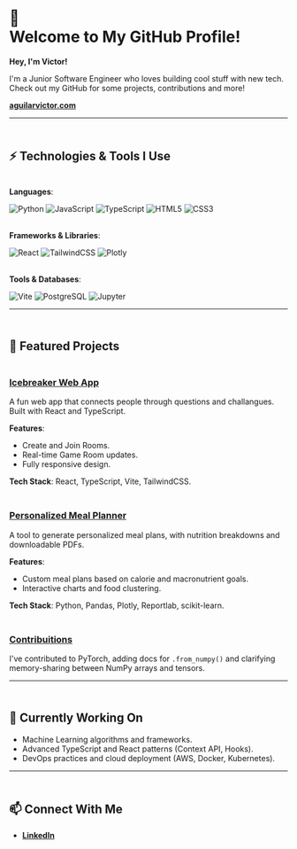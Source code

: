 # 👾<br>**Welcome to My GitHub Profile!**

**Hey, I'm Victor!**
  
I'm a Junior Software Engineer who loves building cool stuff with new tech.<br >Check out my GitHub for some projects, contributions and more!

**[aguilarvictor.com](https://www.aguilarvictor.com)**

---

## <br> ⚡ **Technologies & Tools I Use**

<br>**Languages**:  
 
![Python](https://img.shields.io/badge/Python-3776AB?style=for-the-badge&logo=python&logoColor=white) ![JavaScript](https://img.shields.io/badge/JavaScript-F7DF1E?style=for-the-badge&logo=javascript&logoColor=black) ![TypeScript](https://img.shields.io/badge/TypeScript-007ACC?style=for-the-badge&logo=typescript&logoColor=white) ![HTML5](https://img.shields.io/badge/HTML5-E34F26?style=for-the-badge&logo=html5&logoColor=white) ![CSS3](https://img.shields.io/badge/CSS3-1572B6?style=for-the-badge&logo=css3&logoColor=white)  

<br>**Frameworks & Libraries**:  
 
![React](https://img.shields.io/badge/React-61DAFB?style=for-the-badge&logo=react&logoColor=black) ![TailwindCSS](https://img.shields.io/badge/TailwindCSS-06B6D4?style=for-the-badge&logo=tailwind-css&logoColor=white) ![Plotly](https://img.shields.io/badge/Plotly-3F4C5B?style=for-the-badge&logo=plotly&logoColor=white)

<br>**Tools & Databases**:  
 
![Vite](https://img.shields.io/badge/Vite-646CFF?style=for-the-badge&logo=vite&logoColor=white) ![PostgreSQL](https://img.shields.io/badge/PostgreSQL-336791?style=for-the-badge&logo=postgresql&logoColor=white) ![Jupyter](https://img.shields.io/badge/Jupyter-F37626?style=for-the-badge&logo=jupyter&logoColor=white)

---

## <br> 🌟 **Featured Projects**
   
### <br>[Icebreaker Web App](https://github.com/aguilar-victor/icebreaker)  
A fun web app that connects people through questions and challangues. Built with React and TypeScript.

**Features**:
- Create and Join Rooms.
- Real-time Game Room updates.
- Fully responsive design.

**Tech Stack**: React, TypeScript, Vite, TailwindCSS.
     
### <br> [Personalized Meal Planner](https://github.com/aguilar-victor/mealplanner)  
 A tool to generate personalized meal plans, with nutrition breakdowns and downloadable PDFs.

**Features**:
- Custom meal plans based on calorie and macronutrient goals.
- Interactive charts and food clustering.

**Tech Stack**: Python, Pandas, Plotly, Reportlab, scikit-learn.
   
### <br> [Contribuitions](https://github.com/aguilar-victor/docs)  

I've contributed to PyTorch, adding docs for `.from_numpy()` and clarifying memory-sharing between NumPy arrays and tensors.

---

## <br> 🔭 **Currently Working On**

- Machine Learning algorithms and frameworks.   
- Advanced TypeScript and React patterns (Context API, Hooks).   
- DevOps practices and cloud deployment (AWS, Docker, Kubernetes).   

---

## <br> 📫 **Connect With Me**

- **[LinkedIn](https://www.linkedin.com/in/ag-victor)**
